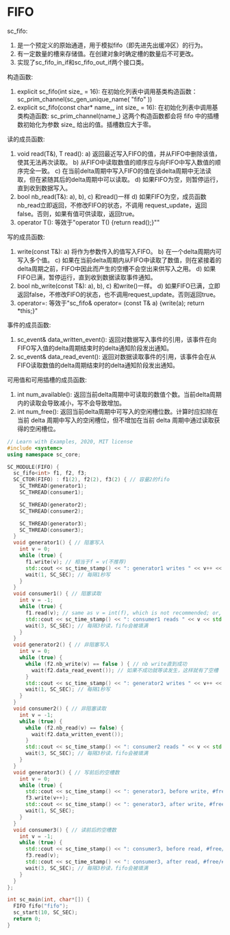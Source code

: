 # FIFO

sc_fifo:

  1. 是一个预定义的原始通道，用于模拟fifo（即先进先出缓冲区）的行为。
  2. 有一定数量的槽来存储值。在创建对象时确定槽的数量后不可更改。
  3. 实现了sc_fifo_in_if<T>和sc_fifo_out_if<T>两个接口类。

构造函数:

  1. explicit sc_fifo(int size_ = 16): 在初始化列表中调用基类构造函数： sc_prim_channel(sc_gen_unique_name( "fifo" ))
  2. explicit sc_fifo(const char* name_, int size_ = 16): 在初始化列表中调用基类构造函数: sc_prim_channel(name_)
  这两个构造函数都会将 fifo 中的插槽数初始化为参数 size_ 给出的值。插槽数应大于零。

读的成员函数:

  1. void read(T&), T read():
    a) 返回最近写入FIFO的值，并从FIFO中删除该值，使其无法再次读取。
    b) 从FIFO中读取数值的顺序应与向FIFO中写入数值的顺序完全一致。
    c) 在当前delta周期中写入FIFO的值在该delta周期中无法读取，但在紧随其后的delta周期中可以读取。
    d) 如果FIFO为空，则暂停运行，直到收到数据写入。
  2. bool nb_read(T&):
    a), b), c) 和read()一样
    d) 如果FIFO为空，成员函数nb_read立即返回，不修改FIFO的状态，不调用 request_update，返回false。否则，如果有值可供读取，返回true。
  3. operator T(): 等效于"operator T() {return read();}""

写的成员函数:

  1. write(const T&):
    a) 将作为参数传入的值写入FIFO。
    b) 在一个delta周期内可写入多个值。
    c) 如果在当前delta周期内从FIFO中读取了数值，则在紧接着的delta周期之前，FIFO中因此而产生的空槽不会空出来供写入之用。
    d) 如果FIFO已满，暂停运行，直到收到数据读取事件通知。
  2. bool nb_write(const T&):
    a), b), c) 和write()一样。
    d) 如果FIFO已满，立即返回false，不修改FIFO的状态，也不调用request_update。否则返回true。
  3. operator=: 等效于"sc_fifo<T>& operator= (const T& a) {write(a); return *this;}"

事件的成员函数:

  1. sc_event& data_written_event(): 返回对数据写入事件的引用，该事件在向FIFO写入值的delta周期结束时的delta通知阶段发出通知。
  2. sc_event& data_read_event(): 返回对数据读取事件的引用，该事件会在从FIFO读取数值的delta周期结束时的delta通知阶段发出通知。

可用值和可用插槽的成员函数:

  1. int num_available(): 返回当前delta周期中可读取的数值个数。当前delta周期内的读取会导致减小，写不会导致增加。
  2. int num_free(): 返回当前delta周期中可写入的空闲槽位数。计算时应扣除在当前 delta 周期中写入的空闲槽位，但不增加在当前 delta 周期中通过读取获得的空闲槽位。

```cpp
// Learn with Examples, 2020, MIT license
#include <systemc>
using namespace sc_core;

SC_MODULE(FIFO) {
  sc_fifo<int> f1, f2, f3;
  SC_CTOR(FIFO) : f1(2), f2(2), f3(2) { // 容量2的fifo
    SC_THREAD(generator1);
    SC_THREAD(consumer1);

    SC_THREAD(generator2);
    SC_THREAD(consumer2);

    SC_THREAD(generator3);
    SC_THREAD(consumer3);
  }
  void generator1() { // 阻塞写入
    int v = 0;
    while (true) {
      f1.write(v); // 相当于f = v(不推荐)
      std::cout << sc_time_stamp() << ": generator1 writes " << v++ << std::endl;
      wait(1, SC_SEC); // 每隔1秒写
    }
  }
  void consumer1() { // 阻塞读取
    int v = -1;
    while (true) {
      f1.read(v); // same as v = int(f), which is not recommended; or, v = f1.read();
      std::cout << sc_time_stamp() << ": consumer1 reads " << v << std::endl;
      wait(3, SC_SEC); // 每隔3秒读，fifo会被填满
    }
  }
  void generator2() { // 非阻塞写入
    int v = 0;
    while (true) {
      while (f2.nb_write(v) == false ) { // nb write直到成功
        wait(f2.data_read_event()); // 如果不成功就等读发生，这样就有了空槽
      }
      std::cout << sc_time_stamp() << ": generator2 writes " << v++ << std::endl;
      wait(1, SC_SEC); // 每隔1秒写
    }
  }
  void consumer2() { // 非阻塞读取
    int v = -1;
    while (true) {
      while (f2.nb_read(v) == false) {
        wait(f2.data_written_event());
      }
      std::cout << sc_time_stamp() << ": consumer2 reads " << v << std::endl;
      wait(3, SC_SEC); // 每隔3秒读，fifo会被填满
    }
  }
  void generator3() { // 写前后的空槽数
    int v = 0;
    while (true) {
      std::cout << sc_time_stamp() << ": generator3, before write, #free/#available=" << f3.num_free() << "/" << f3.num_available() << std::endl;
      f3.write(v++);
      std::cout << sc_time_stamp() << ": generator3, after write, #free/#available=" << f3.num_free() << "/" << f3.num_available() << std::endl;
      wait(1, SC_SEC);
    }
  }
  void consumer3() { // 读前后的空槽数
    int v = -1;
    while (true) {
      std::cout << sc_time_stamp() << ": consumer3, before read, #free/#available=" << f3.num_free() << "/" << f3.num_available() << std::endl;
      f3.read(v);
      std::cout << sc_time_stamp() << ": consumer3, after read, #free/#available=" << f3.num_free() << "/" << f3.num_available() << std::endl;
      wait(3, SC_SEC); // 每隔3秒读，fifo会被填满
    }
  }
};

int sc_main(int, char*[]) {
  FIFO fifo("fifo");
  sc_start(10, SC_SEC);
  return 0;
}
```
